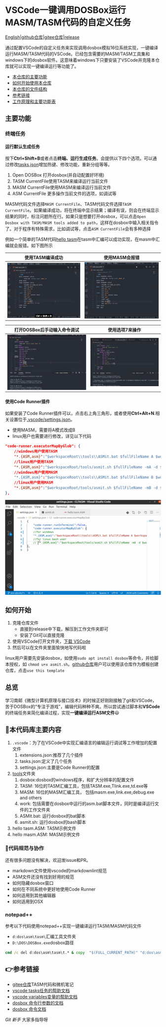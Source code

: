 # VSCode一键调用DOSBox运行MASM/TASM代码的自定义任务

[English](readme.md)|[github仓库](https://github.com/xsro/VSC-ASMtasks)|[gitee仓库](https://gitee.com/chenliucx/VSC-ASMtasks)|[release](https://gitee.com/chenliucx/VSC-ASMtasks/releases)

通过配置VSCode的自定义任务来实现调用dosbox模拟16位系统实现，一键编译运行MASM/TASM代码的VSCode。已经包含需要的MASM/TASM工具集和windows下的dosbox软件。这意味着windows下只要安装了VSCode并克隆本仓库就可以实现一键编译运行等功能了。

- [本仓库的主要功能](#主要功能)
- [如何开始使用本仓库](#如何开始)
- [本仓库的文件结构](#file_folder本代码库主要内容)
- [参考链接](#point_right参考链接)
- [工作原理和主要功能表](doc/how-it-work.md)

## 主要功能

### 终端任务

#### 运行默认生成任务

按下**Ctrl+Shift+B**或者点击**终端、运行生成任务**。会提供以下四个选项。可以通过修改[tasks.json](.vscode/tasks.json)增加热键、修改功能，重新分组等等。

1. Open DOSBox  打开dosbox(并自动配置好环境)
2. TASM CurrentFile使用TASM来编译运行当前文件
3. MASM CurrentFile使用MASM来编译运行当前文件
4. ASM CurrentFile 更多操作当前文件的选项，如调试等

MASM代码文件选择`MASM CurrentFile`、TASM代码文件选择`TASM　CurrentFile`。如果编译成功，将在终端中显示结果；编译有误，则会在终端显示结果的同时，标注问题所在行。如果只是想要打开dosbox，可以点击`Open Dosbox with TASM/MASM tools added to path`，这样在dosbox中输入相关指令了。对于程序有特殊需求，比如调试等，点击`ASM CurrentFile`会有多种选择

例如一个简单的TASM代码[hello tasm](hello%20tasm.ASM)在tasm中汇编可以成功实现，在masm中汇编就会报错。如下图所示

|使用TASM编译成功|使用MASM会报错|
|------|----------|
|![RunBuildTasksSuccess](pics/RunBuildTestsuc.gif)|![RunBuildTasksError](pics/RunBuildTestsErr.gif)|

|打开DOSBox后手动输入命令调试|使用选项7来操作|
|----|---|
|![dosbox here](pics/Runtasks0.gif)|![7](pics/Runtasks7.gif)|

#### 使用Code Runner插件

如果安装了Code Runner插件可以，点击右上角三角形，或者使用**Ctrl+Alt+N**.相关设置位于[.vscode/settings.json](.vscode/settings.json)。

- 使用MASM，需要将A模式改成B
- linux用户也需要进行修改，详见以下代码

```json
"code-runner.executorMapByGlob": {
    //windows用户使用TASM
    "*.{ASM,asm}":"$workspaceRoot\\tools\\ASMit.bat $fullFileName A $workspaceRoot\\tools $workspaceRoot\\tools\\work",
    //linux用户使用TASM
    "*.{ASM,asm}":"$workspaceRoot/tools/asmit.sh $fullFileName -mA -d $workspaceRoot/tools"
    //windows用户使用MASM
    "*.{ASM,asm}":"$workspaceRoot\\tools\\ASMit.bat $fullFileName B $workspaceRoot\\tools $workspaceRoot\\tools\\work",
    //linux用户使用MASM
    "*.{ASM,asm}":"$workspaceRoot/tools/asmit.sh $fullFileName -mB -d $workspaceRoot/tools"
},
```

![coderunner](pics/CodeRunnerUbuntu.gif)

## 如何开始

1. 克隆仓库文件
    - 直接到release中下载，解压到工作文件夹即可
    - 安装了Git可以直接克隆
2. 使用VSCode打开文件夹，[下载 VSCode](https://code.visualstudio.com/Download)
3. 然后可以在文件夹里面愉快地写代码啦

linux用户需要先安装dosbox，如使用`sudo apt install dosbox`等命令，并给脚本授权，如 `chmod u+x asmit.sh`。[github仓库](https://github.com/xsro/VSC-ASMtasks)用户可以使用该仓库作为模板创建仓库，点击`use this template`

## 总览

学习南邮《微型计算机原理与接口技术》的时候正好刚刚接触了git和VSCode，苦于DOSBox的“专注于游戏”，编辑代码种种不爽。所以尝试通过脚本和**VSCode**的终端任务来简化编译过程，实现**一键编译运行ASM文件**:smiley:

## :file_folder:本代码库主要内容

1. `.vscode`：为了在VSCode中实现汇编语言的编辑运行调试等工作增加的配置文件
   1. extensions.json:推荐了几个插件
   2. tasks.json:定义了几个任务
   3. settings.json:主要是Code Runner的配置
2. [tools](tools)文件夹
   1. dosbox:dosbox的windows程序，和扩大分辨率的配置文件
   2. TASM: 16位的TASM汇编工具，包括TASM.exe,Tlink.exe,td.exe等
   3. MASM: 16位的MASM汇编工具， 包括masm.exe,link.exe,debug.exe and others
   4. work: 包括需要在dosbox中运行的asm.bat脚本文件，同时是编译运行文件的工作文件夹
   5. ASMit.bat: 运行dosbox的bat脚本
   6. asmit.sh:  运行dosbox的bash脚本
3. hello tasm.ASM: TASM示例文件
4. hello masm.ASM: MASM示例文件

### :sparkling_heart:代码规范与协作

还有很多问题没有解决，欢迎发issue和PR。

- markdown文件使用vscode的markdownlint规范
- ASM文件还没有找到好用的规范
- 如何隐藏dosbox窗口
- 如何在不同系统中更好地使用Code Runner
- 如何适用到其他编辑器
- 如何适用到OSX

### notepad++

参考以下代码使用notepad++实现一键编译运行TASM/MASM代码文件

- `d:dos\asm\tasm\`汇编工具文件夹
- `D:\DOS\DOSBox.exe`dosbox路径

```cmd
cmd /c del d:dos\asm\tasm\t.* & copy  "$(FULL_CURRENT_PATH)" "d:dos\asm\tasm\t.asm" & D:\DOS\DOSBox.exe -noautoexec -c "mount c d:dos\asm\tasm"  -c "c:"  -c "tasm/t/zi t.asm" -c "tlink/v/3 t.obj" -c "t.exe" -c "pause" -c "exit"
```

## :point_right:参考链接

- [gitee仓库](https://gitee.com/chenliucx/CLTASM)TASM代码和微机笔记
- [vscode tasks任务的帮助文档](https://code.visualstudio.com/docs/editor/tasks#vscode)
- [vscode variables变量的帮助文档](https://code.visualstudio.com/docs/editor/variables-reference)
- [dosbox 命令行参数的文档](https://www.dosbox.com/wiki/Usage)
- [dosbox 命令文档](https://www.dosbox.com/wiki/Commands)

*Git 新手* 大家多指导呀

[^task]: 或者点击终端、运行默认生成任务(Terminal>Run Build Task)
